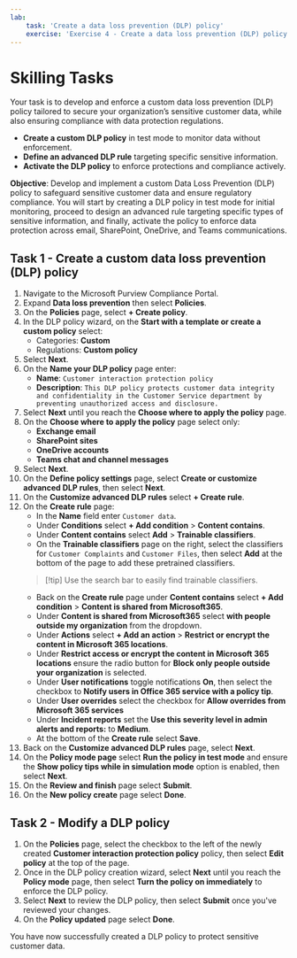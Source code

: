 ```yaml
---
lab:
    task: 'Create a data loss prevention (DLP) policy'
    exercise: 'Exercise 4 - Create a data loss prevention (DLP) policy'
---
```


# Skilling Tasks

Your task is to develop and enforce a custom data loss prevention (DLP) policy tailored to secure your organization’s sensitive customer data, while also ensuring compliance with data protection regulations.

- **Create a custom DLP policy** in test mode to monitor data without enforcement.
- **Define an advanced DLP rule** targeting specific sensitive information.
- **Activate the DLP policy** to enforce protections and compliance actively.

**Objective**: Develop and implement a custom Data Loss Prevention (DLP) policy to safeguard sensitive customer data and ensure regulatory compliance. You will start by creating a DLP policy in test mode for initial monitoring, proceed to design an advanced rule targeting specific types of sensitive information, and finally, activate the policy to enforce data protection across email, SharePoint, OneDrive, and Teams communications.

## Task 1 - Create a custom data loss prevention (DLP) policy

1. Navigate to the Microsoft Purview Compliance Portal.
1. Expand **Data loss prevention** then select **Policies**.
1. On the **Policies** page, select **+ Create policy**.
1. In the DLP policy wizard, on the **Start with a template or create a custom policy** select:
   - Categories: **Custom**
   - Regulations: **Custom policy**
1. Select **Next**.
1. On the **Name your DLP policy** page enter:
   - **Name**: `Customer interaction protection policy`
   - **Description**: `This DLP policy protects customer data integrity and confidentiality in the Customer Service department by preventing unauthorized access and disclosure.`
1. Select **Next** until you reach the **Choose where to apply the policy** page.
1. On the **Choose where to apply the policy** page select only:
   - **Exchange email**
   - **SharePoint sites**
   - **OneDrive accounts**
   - **Teams chat and channel messages**
1. Select **Next**.
1. On the **Define policy settings** page, select **Create or customize advanced DLP rules**, then select **Next**.
1. On the **Customize advanced DLP rules** select **+ Create rule**.
1. On the **Create rule** page:
   - In the **Name** field enter `Customer data`.
   - Under **Conditions** select **+ Add condition** > **Content contains**.
   - Under **Content contains** select **Add** > **Trainable classifiers**.
   - On the **Trainable classifiers** page on the right, select the classifiers for `Customer Complaints` and `Customer Files`, then select **Add** at the bottom of the page to add these pretrained classifiers.
   > [!tip] Use the search bar to easily find trainable classifiers.
   - Back on the **Create rule** page under **Content contains** select **+ Add condition** > **Content is shared from Microsoft365**.
   - Under **Content is shared from Microsoft365** select **with people outside my organization** from the dropdown.
   - Under **Actions** select **+ Add an action** > **Restrict or encrypt the content in Microsoft 365 locations**.
   - Under **Restrict access or encrypt the content in Microsoft 365 locations** ensure the radio button for **Block only people outside your organization** is selected.
   - Under **User notifications** toggle notifications **On**, then select the checkbox to **Notify users in Office 365 service with a policy tip**.
   - Under **User overrides** select the checkbox for **Allow overrides from Microsoft 365 services**
   - Under **Incident reports** set the **Use this severity level in admin alerts and reports:** to **Medium**.
   - At the  bottom of the **Create rule** select **Save**.
1. Back on the **Customize advanced DLP rules** page, select **Next**.
1. On the **Policy mode page** select **Run the policy in test mode** and ensure the **Show policy tips while in simulation mode** option is enabled, then select **Next**.
1. On the **Review and finish** page select **Submit**.
1. On the **New policy create** page select **Done**.

## Task 2 - Modify a DLP policy

1. On the **Policies** page, select the checkbox to the left of the newly created **Customer interaction protection policy** policy, then select **Edit policy** at the top of the page.
1. Once in the DLP policy creation wizard, select **Next** until you reach the **Policy mode** page, then select **Turn the policy on immediately** to enforce the DLP policy.
1. Select **Next** to review the DLP policy, then select **Submit** once you've reviewed your changes.
1. On the **Policy updated** page select **Done**.

You have now successfully created a DLP policy to protect sensitive customer data.
